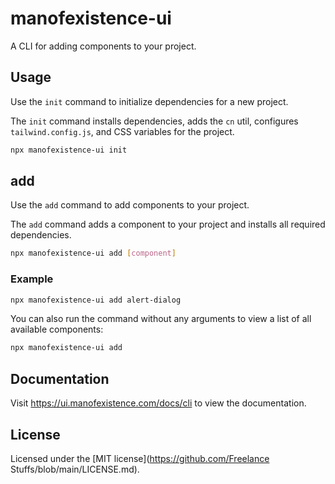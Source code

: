 # manofexistence-ui

A CLI for adding components to your project.

## Usage

Use the `init` command to initialize dependencies for a new project.

The `init` command installs dependencies, adds the `cn` util, configures `tailwind.config.js`, and CSS variables for the project.

```bash
npx manofexistence-ui init
```

## add

Use the `add` command to add components to your project.

The `add` command adds a component to your project and installs all required dependencies.

```bash
npx manofexistence-ui add [component]
```

### Example

```bash
npx manofexistence-ui add alert-dialog
```

You can also run the command without any arguments to view a list of all available components:

```bash
npx manofexistence-ui add
```

## Documentation

Visit https://ui.manofexistence.com/docs/cli to view the documentation.

## License

Licensed under the [MIT license](https://github.com/Freelance Stuffs/blob/main/LICENSE.md).
